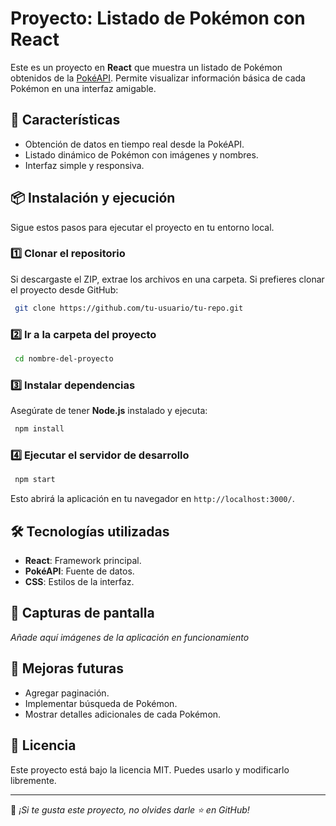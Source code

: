 # Proyecto: Listado de Pokémon con React

Este es un proyecto en **React** que muestra un listado de Pokémon obtenidos de la [PokéAPI](https://pokeapi.co/). Permite visualizar información básica de cada Pokémon en una interfaz amigable.

## 🚀 Características
- Obtención de datos en tiempo real desde la PokéAPI.
- Listado dinámico de Pokémon con imágenes y nombres.
- Interfaz simple y responsiva.

## 📦 Instalación y ejecución
Sigue estos pasos para ejecutar el proyecto en tu entorno local.

### 1️⃣ Clonar el repositorio
Si descargaste el ZIP, extrae los archivos en una carpeta. Si prefieres clonar el proyecto desde GitHub:
```sh
 git clone https://github.com/tu-usuario/tu-repo.git
```

### 2️⃣ Ir a la carpeta del proyecto
```sh
 cd nombre-del-proyecto
```

### 3️⃣ Instalar dependencias
Asegúrate de tener **Node.js** instalado y ejecuta:
```sh
 npm install
```

### 4️⃣ Ejecutar el servidor de desarrollo
```sh
 npm start
```
Esto abrirá la aplicación en tu navegador en `http://localhost:3000/`.

## 🛠️ Tecnologías utilizadas
- **React**: Framework principal.
- **PokéAPI**: Fuente de datos.
- **CSS**: Estilos de la interfaz.

## 📸 Capturas de pantalla
_Añade aquí imágenes de la aplicación en funcionamiento_

## 📝 Mejoras futuras
- Agregar paginación.
- Implementar búsqueda de Pokémon.
- Mostrar detalles adicionales de cada Pokémon.

## 📄 Licencia
Este proyecto está bajo la licencia MIT. Puedes usarlo y modificarlo libremente.

---
📌 _¡Si te gusta este proyecto, no olvides darle ⭐ en GitHub!_

